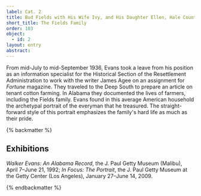 ```yaml
---
label: Cat. 2
title: Bud Fields with His Wife Ivy, and His Daughter Ellen, Hale County, Alabama
short_title: The Fields Family
order: 103
object:
  - id: 2
layout: entry
abstract:
---
```


From mid-July to mid-September 1936, Evans took a leave from his position as an information specialist for the Historical Section of the Resettlement Administration to work with the writer James Agee on an assignment for *Fortune* magazine. They traveled to the Deep South to prepare an article on tenant cotton farming. In Alabama they documented the lives of farmers, including the Fields family. Evans found in this average American household the archetypal portrait of the everyman that he treasured. The straight-forward style of this portrait emphasizes the family's hard life as much as their pride.

{% backmatter %}

## Exhibitions

*Walker Evans: An Alabama Record*, the J. Paul Getty Museum (Malibu), April 7–June 21, 1992; *In Focus: The Portrait*, the J. Paul Getty Museum at the Getty Center (Los Angeles), January 27–June 14, 2009.

{% endbackmatter %}
